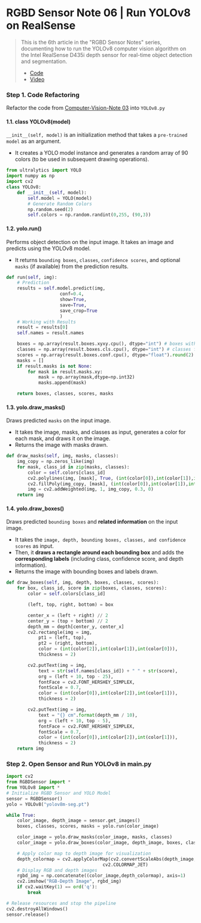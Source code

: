 # RGBD Sensor Note 06 | Run YOLOv8 on RealSense
> This is the 6th article in the "RGBD Sensor Notes" series, documenting how to run the YOLOv8 computer vision algorithm on the Intel RealSense D435i depth sensor for real-time object detection and segmentation.
> - [Code]()
> - [Video](https://youtu.be/1NZR5wN5G9A)

### Step 1. Code Refactoring
Refactor the code from [Computer-Vision-Note 03](https://github.com/yiyangd/Computer-Vision-Notes/blob/main/03_YOLOv8_Detection_Segmentation/yolov8_detect_segment.py) into `YOLOv8.py`
#### 1.1. class YOLOv8(model)
`__init__(self, model)` is an initialization method that takes a `pre-trained model` as an argument. 
- It creates a YOLO model instance and generates a random array of 90 colors (to be used in subsequent drawing operations).
```py
from ultralytics import YOLO
import numpy as np
import cv2
class YOLOv8:
    def __init__(self, model):
        self.model = YOLO(model)
        # Generate Random Colors
        np.random.seed(2)
        self.colors = np.random.randint(0,255, (90,3))
```
#### 1.2. yolo.run()
Performs object detection on the input image. It takes an image and predicts using the YOLOv8 model. 
- It returns `bounding boxes`, `classes`, `confidence scores`, and optional `masks` (if available) from the prediction results.
```py
def run(self, img):
    # Prediction
    results = self.model.predict(img, 
                    conf=0.4, 
                    show=True, 
                    save=True, 
                    save_crop=True 
                    )
    # Working with Results
    result = results[0]
    self.names = result.names

    boxes = np.array(result.boxes.xyxy.cpu(), dtype="int") # boxes with xyxy format, (N, 4)
    classes = np.array(result.boxes.cls.cpu(), dtype="int") # classes for N boxes, (N, 1)
    scores = np.array(result.boxes.conf.cpu(), dtype="float").round(2) # confidence score, (N, 1)
    masks = []
    if result.masks is not None:
        for mask in result.masks.xy:
            mask = np.array(mask,dtype=np.int32)
            masks.append(mask)

    return boxes, classes, scores, masks
```
#### 1.3. yolo.draw_masks()
Draws predicted `masks` on the input image. 
- It takes the image, masks, and classes as input, generates a color for each mask, and draws it on the image. 
- Returns the image with masks drawn.

```py
def draw_masks(self, img, masks, classes):   
    img_copy = np.zeros_like(img)
    for mask, class_id in zip(masks, classes):
        color = self.colors[class_id]
        cv2.polylines(img, [mask], True, (int(color[0]),int(color[1]),int(color[2])), 4)
        cv2.fillPoly(img_copy, [mask], (int(color[0]),int(color[1]),int(color[2])))
        img = cv2.addWeighted(img, 1, img_copy, 0.3, 0)
    return img
```
#### 1.4. yolo.draw_boxes()
Draws predicted `bounding boxes` and **related information** on the input image. 
- It takes the `image, depth, bounding boxes, classes, and confidence scores` as input. 
- Then, it **draws a rectangle around each bounding box** and adds the **corresponding labels** (including class, confidence score, and depth information). 
- Returns the image with bounding boxes and labels drawn.

```py
def draw_boxes(self, img, depth, boxes, classes, scores):
    for box, class_id, score in zip(boxes, classes, scores):
        color = self.colors[class_id]

        (left, top, right, bottom) = box

        center_x = (left + right) // 2
        center_y = (top + bottom) // 2
        depth_mm = depth[center_y, center_x]
        cv2.rectangle(img = img, 
            pt1 = (left, top), 
            pt2 = (right, bottom), 
            color = (int(color[2]),int(color[1]),int(color[0])), 
            thickness = 2)     

        cv2.putText(img = img, 
            text = str(self.names[class_id]) + " " + str(score), 
            org = (left + 10, top - 25), 
            fontFace = cv2.FONT_HERSHEY_SIMPLEX, 
            fontScale = 0.7, 
            color = (int(color[0]),int(color[2]),int(color[1])), 
            thickness = 2)

        cv2.putText(img = img, 
            text = "{} cm".format(depth_mm / 10), 
            org = (left + 10, top - 5), 
            fontFace = cv2.FONT_HERSHEY_SIMPLEX, 
            fontScale = 0.7, 
            color = (int(color[0]),int(color[2]),int(color[1])), 
            thickness = 2)
    return img
```

### Step 2. Open Sensor and Run YOLOv8 in main.py

```py
import cv2
from RGBDSensor import *
from YOLOv8 import *
# Initialize RGBD Sensor and YOLO Model
sensor = RGBDSensor()
yolo = YOLOv8("yolov8m-seg.pt")

while True:
    color_image, depth_image = sensor.get_images()
    boxes, classes, scores, masks = yolo.run(color_image)

    color_image = yolo.draw_masks(color_image, masks, classes)
    color_image = yolo.draw_boxes(color_image, depth_image, boxes, classes, scores)

    # Apply color map to depth image for visualization
    depth_colormap = cv2.applyColorMap(cv2.convertScaleAbs(depth_image, alpha=0.3), 
                                    cv2.COLORMAP_JET)
    # Display RGB and depth images
    rgbd_img = np.concatenate((color_image,depth_colormap), axis=1)
    cv2.imshow("RGB-Depth Image", rgbd_img)
    if cv2.waitKey(1) == ord('q'):
        break

# Release resources and stop the pipeline
cv2.destroyAllWindows()
sensor.release()
```
